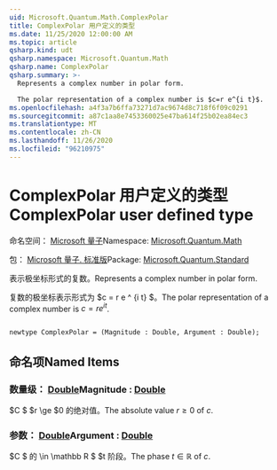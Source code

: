 ```yaml
---
uid: Microsoft.Quantum.Math.ComplexPolar
title: ComplexPolar 用户定义的类型
ms.date: 11/25/2020 12:00:00 AM
ms.topic: article
qsharp.kind: udt
qsharp.namespace: Microsoft.Quantum.Math
qsharp.name: ComplexPolar
qsharp.summary: >-
  Represents a complex number in polar form.

  The polar representation of a complex number is $c=r e^{i t}$.
ms.openlocfilehash: a4f3a7b6ffa73271d7ac9674d8c718f6f09c0291
ms.sourcegitcommit: a87c1aa8e7453360025e47ba614f25b02ea84ec3
ms.translationtype: MT
ms.contentlocale: zh-CN
ms.lasthandoff: 11/26/2020
ms.locfileid: "96210975"
---
```

# <a name="complexpolar-user-defined-type"></a><span data-ttu-id="90e24-102">ComplexPolar 用户定义的类型</span><span class="sxs-lookup"><span data-stu-id="90e24-102">ComplexPolar user defined type</span></span>

<span data-ttu-id="90e24-103">命名空间： [Microsoft 量子](xref:Microsoft.Quantum.Math)</span><span class="sxs-lookup"><span data-stu-id="90e24-103">Namespace: [Microsoft.Quantum.Math](xref:Microsoft.Quantum.Math)</span></span>

<span data-ttu-id="90e24-104">包： [Microsoft 量子. 标准版](https://nuget.org/packages/Microsoft.Quantum.Standard)</span><span class="sxs-lookup"><span data-stu-id="90e24-104">Package: [Microsoft.Quantum.Standard](https://nuget.org/packages/Microsoft.Quantum.Standard)</span></span>


<span data-ttu-id="90e24-105">表示极坐标形式的复数。</span><span class="sxs-lookup"><span data-stu-id="90e24-105">Represents a complex number in polar form.</span></span>

<span data-ttu-id="90e24-106">复数的极坐标表示形式为 $c = r e ^ {i t} $。</span><span class="sxs-lookup"><span data-stu-id="90e24-106">The polar representation of a complex number is $c=r e^{i t}$.</span></span>

```qsharp

newtype ComplexPolar = (Magnitude : Double, Argument : Double);
```



## <a name="named-items"></a><span data-ttu-id="90e24-107">命名项</span><span class="sxs-lookup"><span data-stu-id="90e24-107">Named Items</span></span>

### <a name="magnitude--double"></a><span data-ttu-id="90e24-108">数量级： [Double](xref:microsoft.quantum.lang-ref.double)</span><span class="sxs-lookup"><span data-stu-id="90e24-108">Magnitude : [Double](xref:microsoft.quantum.lang-ref.double)</span></span>

<span data-ttu-id="90e24-109">$C $ $r \ge $0 的绝对值。</span><span class="sxs-lookup"><span data-stu-id="90e24-109">The absolute value $r \ge 0$ of $c$.</span></span>
### <a name="argument--double"></a><span data-ttu-id="90e24-110">参数： [Double](xref:microsoft.quantum.lang-ref.double)</span><span class="sxs-lookup"><span data-stu-id="90e24-110">Argument : [Double](xref:microsoft.quantum.lang-ref.double)</span></span>

<span data-ttu-id="90e24-111">$C $ 的 \in \mathbb R $ $t 阶段。</span><span class="sxs-lookup"><span data-stu-id="90e24-111">The phase $t \in \mathbb R$ of $c$.</span></span>